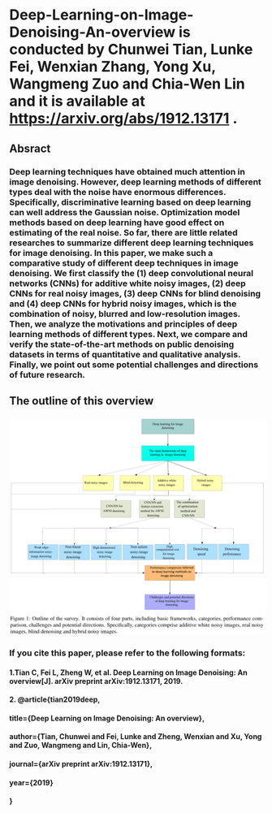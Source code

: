 # Deep-Learning-on-Image-Denoising-An-overview is conducted by Chunwei Tian, Lunke Fei, Wenxian Zhang, Yong Xu, Wangmeng Zuo and Chia-Wen Lin and it is available at https://arxiv.org/abs/1912.13171 .

## Absract
### Deep learning techniques have obtained much attention in image denoising. However, deep learning methods of different types deal with the noise have enormous differences. Specifically, discriminative learning based on deep learning can well address the Gaussian noise. Optimization model methods based on deep learning have good effect on estimating of the real noise. So far, there are little related researches to summarize different deep learning techniques for image denoising. In this paper, we make such a comparative study of different deep techniques in image denoising. We first classify the (1) deep convolutional neural networks (CNNs) for additive white noisy images, (2) deep CNNs for real noisy images, (3) deep CNNs for blind denoising and (4) deep CNNs for hybrid noisy images, which is the combination of noisy, blurred and low-resolution images. Then, we analyze the motivations and principles of deep learning methods of different types. Next, we compare and verify the state-of-the-art methods on public denoising datasets in terms of quantitative and qualitative analysis. Finally, we point out some potential challenges and directions of future research.

## The outline of this overview
### ![RUNOOB 图标](tcw111.png)

### If you cite this paper, please refer to the following formats: 
#### 1.Tian C, Fei L, Zheng W, et al. Deep Learning on Image Denoising: An overview[J]. arXiv preprint arXiv:1912.13171, 2019.

#### 2. @article{tian2019deep,
####    title={Deep Learning on Image Denoising: An overview},
####    author={Tian, Chunwei and Fei, Lunke and Zheng, Wenxian and Xu, Yong and Zuo, Wangmeng and Lin, Chia-Wen},
####    journal={arXiv preprint arXiv:1912.13171},
####    year={2019}
####    }
